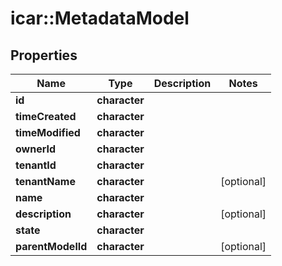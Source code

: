 # icar::MetadataModel


## Properties

Name | Type | Description | Notes
------------ | ------------- | ------------- | -------------
**id** | **character** |  | 
**timeCreated** | **character** |  | 
**timeModified** | **character** |  | 
**ownerId** | **character** |  | 
**tenantId** | **character** |  | 
**tenantName** | **character** |  | [optional] 
**name** | **character** |  | 
**description** | **character** |  | [optional] 
**state** | **character** |  | 
**parentModelId** | **character** |  | [optional] 


